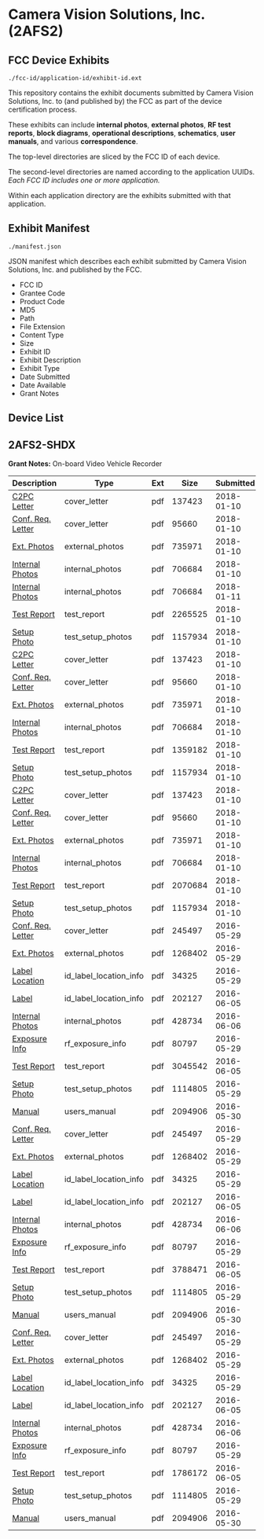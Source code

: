 # Camera Vision Solutions, Inc. (2AFS2)
## FCC Device Exhibits

```
./fcc-id/application-id/exhibit-id.ext
```

This repository contains the exhibit documents submitted by Camera Vision Solutions, Inc. to (and published by) the FCC as part of the device certification process.

These exhibits can include **internal photos**, **external photos**, **RF test reports**, **block diagrams**, **operational descriptions**, **schematics**, **user manuals**, and various **correspondence**.

The top-level directories are sliced by the FCC ID of each device.

The second-level directories are named according to the application UUIDs. *Each FCC ID includes one or more application.*

Within each application directory are the exhibits submitted with that application. 

## Exhibit Manifest

```
./manifest.json
```

JSON manifest which describes each exhibit submitted by Camera Vision Solutions, Inc. and published by the FCC.

- FCC ID
- Grantee Code
- Product Code
- MD5
- Path
- File Extension
- Content Type
- Size
- Exhibit ID
- Exhibit Description
- Exhibit Type
- Date Submitted
- Date Available
- Grant Notes

## Device List
## 2AFS2-SHDX
**Grant Notes:** On-board Video Vehicle Recorder

| Description | Type | Ext | Size | Submitted | Available |
| ----------- | ---- | --- | ---- | --------- | --------- |
| [C2PC Letter](2AFS2-SHDX/63acd5b6c535fc17ae543c2af79c96b5/3709277.pdf) | cover_letter | pdf | 137423 | 2018-01-10 | 2018-01-14 |
| [Conf. Req. Letter](2AFS2-SHDX/63acd5b6c535fc17ae543c2af79c96b5/3709287.pdf) | cover_letter | pdf | 95660 | 2018-01-10 | 2018-01-14 |
| [Ext. Photos](2AFS2-SHDX/63acd5b6c535fc17ae543c2af79c96b5/3709293.pdf) | external_photos | pdf | 735971 | 2018-01-10 | 2018-01-14 |
| [Internal Photos](2AFS2-SHDX/63acd5b6c535fc17ae543c2af79c96b5/3709305.pdf) | internal_photos | pdf | 706684 | 2018-01-10 | 2018-01-14 |
| [Internal Photos](2AFS2-SHDX/63acd5b6c535fc17ae543c2af79c96b5/3709305.pdf) | internal_photos | pdf | 706684 | 2018-01-11 | 2018-01-14 |
| [Test Report](2AFS2-SHDX/63acd5b6c535fc17ae543c2af79c96b5/3709439.pdf) | test_report | pdf | 2265525 | 2018-01-10 | 2018-01-14 |
| [Setup Photo](2AFS2-SHDX/63acd5b6c535fc17ae543c2af79c96b5/3709329.pdf) | test_setup_photos | pdf | 1157934 | 2018-01-10 | 2018-01-14 |
| [C2PC Letter](2AFS2-SHDX/76e10ecb34c38ef7d60a55382f6dea4e/3709277.pdf) | cover_letter | pdf | 137423 | 2018-01-10 | 2018-01-14 |
| [Conf. Req. Letter](2AFS2-SHDX/76e10ecb34c38ef7d60a55382f6dea4e/3709287.pdf) | cover_letter | pdf | 95660 | 2018-01-10 | 2018-01-14 |
| [Ext. Photos](2AFS2-SHDX/76e10ecb34c38ef7d60a55382f6dea4e/3709293.pdf) | external_photos | pdf | 735971 | 2018-01-10 | 2018-01-14 |
| [Internal Photos](2AFS2-SHDX/76e10ecb34c38ef7d60a55382f6dea4e/3709305.pdf) | internal_photos | pdf | 706684 | 2018-01-10 | 2018-01-14 |
| [Test Report](2AFS2-SHDX/76e10ecb34c38ef7d60a55382f6dea4e/3709315.pdf) | test_report | pdf | 1359182 | 2018-01-10 | 2018-01-14 |
| [Setup Photo](2AFS2-SHDX/76e10ecb34c38ef7d60a55382f6dea4e/3709329.pdf) | test_setup_photos | pdf | 1157934 | 2018-01-10 | 2018-01-14 |
| [C2PC Letter](2AFS2-SHDX/f56daa27414c6d0bb27b57c406e32fe1/3709277.pdf) | cover_letter | pdf | 137423 | 2018-01-10 | 2018-01-14 |
| [Conf. Req. Letter](2AFS2-SHDX/f56daa27414c6d0bb27b57c406e32fe1/3709287.pdf) | cover_letter | pdf | 95660 | 2018-01-10 | 2018-01-14 |
| [Ext. Photos](2AFS2-SHDX/f56daa27414c6d0bb27b57c406e32fe1/3709293.pdf) | external_photos | pdf | 735971 | 2018-01-10 | 2018-01-14 |
| [Internal Photos](2AFS2-SHDX/f56daa27414c6d0bb27b57c406e32fe1/3709305.pdf) | internal_photos | pdf | 706684 | 2018-01-10 | 2018-01-14 |
| [Test Report](2AFS2-SHDX/f56daa27414c6d0bb27b57c406e32fe1/3709411.pdf) | test_report | pdf | 2070684 | 2018-01-10 | 2018-01-14 |
| [Setup Photo](2AFS2-SHDX/f56daa27414c6d0bb27b57c406e32fe1/3709329.pdf) | test_setup_photos | pdf | 1157934 | 2018-01-10 | 2018-01-14 |
| [Conf. Req. Letter](2AFS2-SHDX/cf6c6322bd98c96811d2515044768621/3008521.pdf) | cover_letter | pdf | 245497 | 2016-05-29 | 2016-06-13 |
| [Ext. Photos](2AFS2-SHDX/cf6c6322bd98c96811d2515044768621/3008522.pdf) | external_photos | pdf | 1268402 | 2016-05-29 | 2016-06-13 |
| [Label  Location](2AFS2-SHDX/cf6c6322bd98c96811d2515044768621/3008523.pdf) | id_label_location_info | pdf | 34325 | 2016-05-29 | 2016-06-13 |
| [Label](2AFS2-SHDX/cf6c6322bd98c96811d2515044768621/3017955.pdf) | id_label_location_info | pdf | 202127 | 2016-06-05 | 2016-06-13 |
| [Internal Photos](2AFS2-SHDX/cf6c6322bd98c96811d2515044768621/3018246.pdf) | internal_photos | pdf | 428734 | 2016-06-06 | 2016-06-13 |
| [Exposure Info](2AFS2-SHDX/cf6c6322bd98c96811d2515044768621/3008562.pdf) | rf_exposure_info | pdf | 80797 | 2016-05-29 | 2016-06-13 |
| [Test Report](2AFS2-SHDX/cf6c6322bd98c96811d2515044768621/3017977.pdf) | test_report | pdf | 3045542 | 2016-06-05 | 2016-06-13 |
| [Setup Photo](2AFS2-SHDX/cf6c6322bd98c96811d2515044768621/3008528.pdf) | test_setup_photos | pdf | 1114805 | 2016-05-29 | 2016-06-13 |
| [Manual](2AFS2-SHDX/cf6c6322bd98c96811d2515044768621/3009975.pdf) | users_manual | pdf | 2094906 | 2016-05-30 | 2016-06-13 |
| [Conf. Req. Letter](2AFS2-SHDX/380b92cb8b0f7bde9f45089000f77cc4/3008521.pdf) | cover_letter | pdf | 245497 | 2016-05-29 | 2016-06-13 |
| [Ext. Photos](2AFS2-SHDX/380b92cb8b0f7bde9f45089000f77cc4/3008522.pdf) | external_photos | pdf | 1268402 | 2016-05-29 | 2016-06-13 |
| [Label  Location](2AFS2-SHDX/380b92cb8b0f7bde9f45089000f77cc4/3008523.pdf) | id_label_location_info | pdf | 34325 | 2016-05-29 | 2016-06-13 |
| [Label](2AFS2-SHDX/380b92cb8b0f7bde9f45089000f77cc4/3017955.pdf) | id_label_location_info | pdf | 202127 | 2016-06-05 | 2016-06-13 |
| [Internal Photos](2AFS2-SHDX/380b92cb8b0f7bde9f45089000f77cc4/3018246.pdf) | internal_photos | pdf | 428734 | 2016-06-06 | 2016-06-13 |
| [Exposure Info](2AFS2-SHDX/380b92cb8b0f7bde9f45089000f77cc4/3008562.pdf) | rf_exposure_info | pdf | 80797 | 2016-05-29 | 2016-06-13 |
| [Test Report](2AFS2-SHDX/380b92cb8b0f7bde9f45089000f77cc4/3017960.pdf) | test_report | pdf | 3788471 | 2016-06-05 | 2016-06-13 |
| [Setup Photo](2AFS2-SHDX/380b92cb8b0f7bde9f45089000f77cc4/3008528.pdf) | test_setup_photos | pdf | 1114805 | 2016-05-29 | 2016-06-13 |
| [Manual](2AFS2-SHDX/380b92cb8b0f7bde9f45089000f77cc4/3009975.pdf) | users_manual | pdf | 2094906 | 2016-05-30 | 2016-06-13 |
| [Conf. Req. Letter](2AFS2-SHDX/e19fe37801f643319200e37632feceaa/3008521.pdf) | cover_letter | pdf | 245497 | 2016-05-29 | 2016-06-13 |
| [Ext. Photos](2AFS2-SHDX/e19fe37801f643319200e37632feceaa/3008522.pdf) | external_photos | pdf | 1268402 | 2016-05-29 | 2016-06-13 |
| [Label  Location](2AFS2-SHDX/e19fe37801f643319200e37632feceaa/3008523.pdf) | id_label_location_info | pdf | 34325 | 2016-05-29 | 2016-06-13 |
| [Label](2AFS2-SHDX/e19fe37801f643319200e37632feceaa/3017955.pdf) | id_label_location_info | pdf | 202127 | 2016-06-05 | 2016-06-13 |
| [Internal Photos](2AFS2-SHDX/e19fe37801f643319200e37632feceaa/3018246.pdf) | internal_photos | pdf | 428734 | 2016-06-06 | 2016-06-13 |
| [Exposure Info](2AFS2-SHDX/e19fe37801f643319200e37632feceaa/3008562.pdf) | rf_exposure_info | pdf | 80797 | 2016-05-29 | 2016-06-13 |
| [Test Report](2AFS2-SHDX/e19fe37801f643319200e37632feceaa/3017956.pdf) | test_report | pdf | 1786172 | 2016-06-05 | 2016-06-13 |
| [Setup Photo](2AFS2-SHDX/e19fe37801f643319200e37632feceaa/3008528.pdf) | test_setup_photos | pdf | 1114805 | 2016-05-29 | 2016-06-13 |
| [Manual](2AFS2-SHDX/e19fe37801f643319200e37632feceaa/3009975.pdf) | users_manual | pdf | 2094906 | 2016-05-30 | 2016-06-13 |
